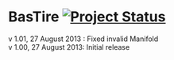 BasTire [![Project Status](http://stillmaintained.com/basile-laderchi/BasTire.png)](http://stillmaintained.com/basile-laderchi/BasTire)
=======
v 1.01, 27 August 2013 : Fixed invalid Manifold  
v 1.00, 27 August 2013: Initial release
